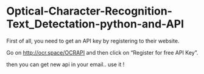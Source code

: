 # Optical-Character-Recognition-Text_Detectation-python-and-API

First of all, you need to get an API key by registering to their website.

Go on http://ocr.space/OCRAPI and then click on “Register for free API Key”.

then you can get new api in your email..
use it !
